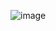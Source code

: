 ![image](https://user-images.githubusercontent.com/17459282/164158849-38b7444e-70ee-4995-9ed2-febe5d7c2d6c.png)
